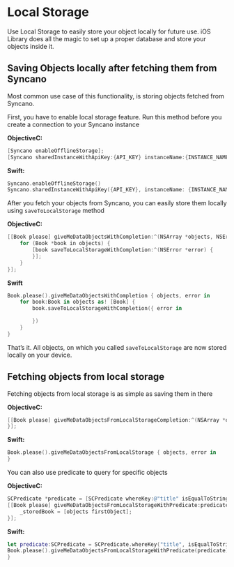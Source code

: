 # Local Storage

Use Local Storage to easily store your object locally for future use. iOS Library does all the magic to set up a proper database and store your objects inside it.

## Saving Objects locally after fetching them from Syncano

Most common use case of this functionality, is storing objects fetched from Syncano.

First, you have to enable local storage feature. Run this method before you create a connection to your Syncano instance

**ObjectiveC:**
```objective-c
[Syncano enableOfflineStorage];
[Syncano sharedInstanceWithApiKey:{API_KEY} instanceName:{INSTANCE_NAME}];
```
**Swift:**
```swift
Syncano.enableOfflineStorage()
Syncano.sharedInstanceWithApiKey({API_KEY}, instanceName: {INSTANCE_NAME})
```

After you fetch your objects from Syncano, you can easily store them locally using `saveToLocalStorage` method

**ObjectiveC:**
```objective-c
[[Book please] giveMeDataObjectsWithCompletion:^(NSArray *objects, NSError *error) {
    for (Book *book in objects) {
        [book saveToLocalStorageWithCompletion:^(NSError *error) {
        }];
    }
}];
```
**Swift**
```swift
Book.please().giveMeDataObjectsWithCompletion { objects, error in
    for book:Book in objects as! [Book] {
        book.saveToLocalStorageWithCompletion({ error in

        })
    }
}
```

That’s it. All objects, on which you called `saveToLocalStorage` are now stored locally on your device.

## Fetching objects from local storage

Fetching objects from local storage is as simple as saving them in there

**ObjectiveC:**
```objective-c
[[Book please] giveMeDataObjectsFromLocalStorageCompletion:^(NSArray *objects, NSError *error) {
}];
```

**Swift:**
```swift
Book.please().giveMeDataObjectsFromLocalStorage { objects, error in        
}
```

You can also use predicate to query for specific objects

**ObjectiveC:**
```objective-c
SCPredicate *predicate = [SCPredicate whereKey:@"title" isEqualToString:@"Monte Cristo"];
[[Book please] giveMeDataObjectsFromLocalStorageWithPredicate:predicate completion:^(NSArray *objects, NSError *error) {
    _storedBook = [objects firstObject];
}];
```
**Swift:**
```swift
let predicate:SCPredicate = SCPredicate.whereKey("title", isEqualToString: "Monte Cristo")
Book.please().giveMeDataObjectsFromLocalStorageWithPredicate(predicate) { objects, error in    
}
```

